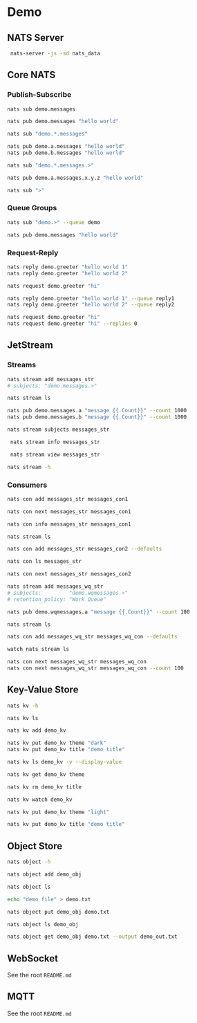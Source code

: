 # Demo

## NATS Server

```bash
 nats-server -js -sd nats_data
```

## Core NATS

### Publish-Subscribe

```bash
nats sub demo.messages
```

```bash
nats pub demo.messages "hello world"
```

```bash
nats sub "demo.*.messages"
```

```bash
nats pub demo.a.messages "hello world"
nats pub demo.b.messages "hello world"
```

```bash
nats sub "demo.*.messages.>"
```

```bash
nats pub demo.a.messages.x.y.z "hello world"
```

```bash
nats sub ">"
```

### Queue Groups

```bash
nats sub "demo.>" --queue demo
```

```bash
nats pub demo.messages "hello world"
```

### Request-Reply

```bash
nats reply demo.greeter "hello world 1"
nats reply demo.greeter "hello world 2"
```

```bash
nats request demo.greeter "hi"
```

```bash
nats reply demo.greeter "hello world 1" --queue reply1
nats reply demo.greeter "hello world 2" --queue reply2
```

```bash
nats request demo.greeter "hi"
nats request demo.greeter "hi" --replies 0
```

## JetStream

### Streams

```bash
nats stream add messages_str
# subjects: "demo.messages.>"
```

```bash
nats stream ls
```

```bash
nats pub demo.messages.a "message {{.Count}}" --count 1000
nats pub demo.messages.b "message {{.Count}}" --count 1000
```

```bash
nats stream subjects messages_str
```

```bash
 nats stream info messages_str
```

```bash
 nats stream view messages_str
```

```bash
nats stream -h
```

### Consumers

```bash
nats con add messages_str messages_con1
```

```bash
nats con next messages_str messages_con1
```

```bash
nats con info messages_str messages_con1
```

```bash
nats stream ls
```

```bash
nats con add messages_str messages_con2 --defaults
```

```bash
nats con ls messages_str
```

```bash
nats con next messages_str messages_con2
```

```bash
nats stream add messages_wq_str
# subjects:         "demo.wqmessages.>"
# retention policy: "Work Queue"
```

```bash
nats pub demo.wqmessages.a "message {{.Count}}" --count 100
```

```bash
nats stream ls
```

```bash
nats con add messages_wq_str messages_wq_con --defaults
```

```bash
watch nats stream ls
```

```bash
nats con next messages_wq_str messages_wq_con
nats con next messages_wq_str messages_wq_con --count 100
```

## Key-Value Store

```bash
nats kv -h
```

```bash
nats kv ls
```

```bash
nats kv add demo_kv
```

```bash
nats kv put demo_kv theme "dark"
nats kv put demo_kv title "demo title"
```

```bash
nats kv ls demo_kv -v --display-value
```

```bash
nats kv get demo_kv theme
```

```bash
nats kv rm demo_kv title
```

```bash
nats kv watch demo_kv
```

```bash
nats kv put demo_kv theme "light"
```

```bash
nats kv put demo_kv title "demo title"
```

## Object Store

```bash
nats object -h
```

```bash
nats object add demo_obj
```

```bash
nats object ls
```

```bash
echo "demo file" > demo.txt
```

```bash
nats object put demo_obj demo.txt
```

```bash
nats object ls demo_obj
```

```bash
nats object get demo_obj demo.txt --output demo_out.txt
```

## WebSocket

See the root `README.md`

## MQTT

See the root `README.md`
